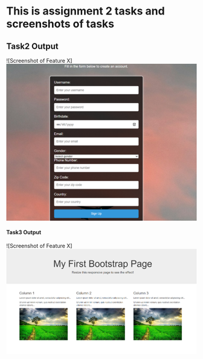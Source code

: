 # This is assignment 2 tasks and screenshots of tasks

## Task2 Output
![Screenshot of Feature X]![alt text](Task2.PNG)

#### Task3 Output
![Screenshot of Feature X]![alt text](Task3.PNG)
